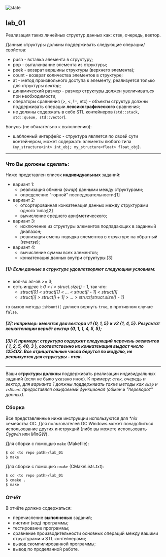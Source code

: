 ![state](https://github.com/michael2021-vlsu/ssw_lab_4sem/actions/workflows/c-cpp.yml/badge.svg)

## lab_01

Реализация таких линейных структур данных как: стек, очередь, вектор.

Данные структуры должны поддерживать следующие операции/свойства:

- push - вставка элемента в структуру;
- pop - выталкивание элемента из структуры;
- peek - возврат вершины структуры (верхнего элемента);
- count - возврат количества элементов в структуре;
- at - метод произвольного доступа к элементу, реализуется только для структуры *вектор*;
- динамический размер - размер структуры должен увеличиваться при необходимости;
- операторы сравнения (>, <, !=, etc) - объекты структур должны поддерживать операции **лексикографического** сравнения;
- не должны содержать в себе STL контейнеров (`std::stack, std::queue, std::vector`).

Бонусы (не обязательно к выполнению):

- шаблонный интерфейс - структура является по своей сути контейнером, может содержать элементы любого типа (`my_structure<int> int_obj; my_structure<float> float_obj`).

------------------------------

### Что Вы должны сделать:

Ниже представлен список **индивидуальных** заданий:

- вариант 1: 
  - реализация обмена (*swap*) данными между структурами; 
  - определение "горной" последовательности;[1]
- вариант 2: 
  - отсортированная конкатенация данных между структурами одного типа;[2]
  - вычисление среднего арифметического;
- вариант 3:  
  - исключение из структуры элементов подпадающих в заданный диапазон;
  - реализация смены порядка элементов в структуре на обратный (*reverse*);
- вариант 4:  
  - вычисление суммы всех элементов;
  - конкатенация данных внутри структуры.[3]

##### [1]: Если данные в структуре удовлетворяют следующим условиям:
- кол-во эл-ов >= 3;
- есть индекс i: *0 < i < struct.size() - 1*, так что:
	- *struct[0] < struct[1] < ... < struct[i - 1] < struct[i]*
	- *struct[i] > struct[i + 1] > ... > struct[struct.size() - 1]*

то вызов метода `isMount()` должен вернуть `true`, в противном случае `false`.

##### [2]: например: имеются два вектора v1 {0, 1, 5} и v2 {1, 4, 5}. Результат конкатенации вернёт вектор {0, 1, 1, 4, 5, 5};

##### [3]: К примеру: структура содержит следующий перечень элементов { 1, 2, 5, 40, 3 }, соответственно их конкатенация выдаст число 125403. Все отрицательные числа берутся по модулю, не реализуется для структуры - стек.

-----------------

Ваши **структуры должны** поддерживать реализации индивидуальных заданий (если не было указано иное). К примеру: *стек, очередь и вектор, для варианта 1 должны поддерживать такие методы как `swap` и `isMount` предоставляя ожидаемый функционал (обмен и "переворот" данных).* 

### Сборка

Все представленные ниже инструкции используются для _*nix_ семейства ОС.  Для пользователей ОС Windows может понадобиться использование других инструкций (либо вы можете использовать *Cygwin* или *MinGW*).

Для сборки с помощью `make` (Makefile):

```bash
$ cd <to repo path>/lab_01
$ make
```

Для сборки с помощью `cmake` (CMakeLists.txt):

```bash
$ cd <to repo path>/lab_01
$ cmake .
$ make
```

### Отчёт

В отчёте должно содержаться:

- перечисление **выполненых** заданий;
- листинг (код) программы;
- тестирование программы;
- сравнение производительности основных операций между вашими структурами и STL контейнерами;
- вывод скомпилированной программы;
- вывод по проделанной работе.

